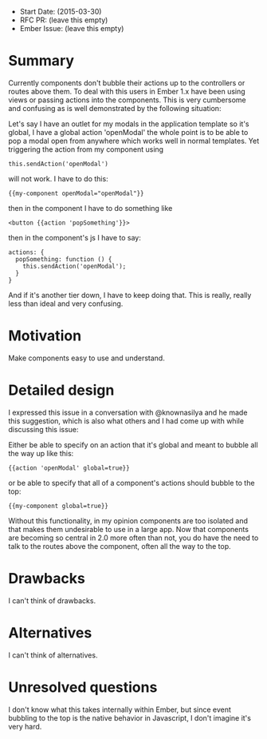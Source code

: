 - Start Date: (2015-03-30)
- RFC PR: (leave this empty)
- Ember Issue: (leave this empty)

# Summary

Currently components don't bubble their actions up to the controllers or routes above them. To deal with this users in Ember 1.x have been using views or passing actions into the components. This is very cumbersome and confusing as is well demonstrated by the following situation:

Let's say I have an outlet for my modals in the application template so it's global, I have a global action 'openModal' the whole point is to be able to pop a modal open from anywhere which works well in normal templates. Yet triggering the action from my component using
```
this.sendAction('openModal')
```
will not work. I have to do this:
```
{{my-component openModal="openModal"}}
```
then in the component I have to do something like
```
<button {{action 'popSomething'}}>
```
then in the component's js I have to say:
```
actions: {
  popSomething: function () {
    this.sendAction('openModal');
  }
}
```
And if it's another tier down, I have to keep doing that. This is really, really less than ideal and very confusing.

# Motivation

Make components easy to use and understand.

# Detailed design

I expressed this issue in a conversation with @knownasilya and he made this suggestion, which is also what others and I had come up with while discussing this issue:

Either be able to specify on an action that it's global and meant to bubble all the way up like this:
```
{{action 'openModal' global=true}}
```
or be able to specify that all of a component's actions should bubble to the top:
```
{{my-component global=true}}
```

Without this functionality, in my opinion components are too isolated and that makes them undesirable to use in a large app. Now that components are becoming so central in 2.0 more often than not, you do have the need to talk to the routes above the component, often all the way to the top.

# Drawbacks

I can't think of drawbacks.

# Alternatives

I can't think of alternatives.

# Unresolved questions

I don't know what this takes internally within Ember, but since event bubbling to the top is the native behavior in Javascript, I don't imagine it's very hard.
